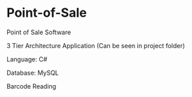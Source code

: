 # Point-of-Sale
Point of Sale Software

3 Tier Architecture Application (Can be seen in project folder)

Language:
C#

Database:
MySQL

Barcode Reading
